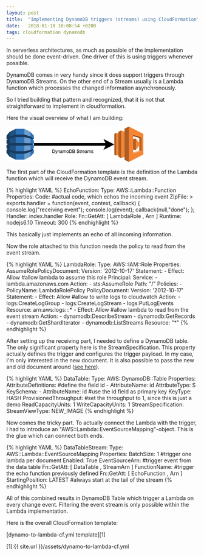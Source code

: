 ```yaml
---
layout: post
title:  "Implementing DynamoDB triggers (streams) using CloudFormation"
date:   2018-01-10 10:08:54 +0200
tags: cloudformation dynamodb
---
```

In serverless architectures, as much as possible of the implementation should be done event-driven. One driver of this is using triggers whenever possible.

DynamoDB comes in very handy since it does support triggers through DynamoDB Streams. On the other end of a Stream usually is a Lambda function which processes the changed information asynchronously.

So I tried building that pattern and recognized, that it is not that straightforward to implement in cloudformation.

Here the visual overview of what I am building:

![DynamoDB to Lambda through Streams](/assets/dynamodb2lambdastream.png)

The first part of the CloudFormation template is the definition of the Lambda function which will receive the DynamoDB event stream.

{% highlight YAML %}
EchoFunction:
  Type: AWS::Lambda::Function
  Properties:
    Code: #actual code, which echos the incoming event
      ZipFile: >
        exports.handler = function(event, context, callback) {
          console.log("receiving event");
          console.log(event);
          callback(null,"done");
        };
    Handler: index.handler
    Role:
      Fn::GetAtt: [ LambdaRole , Arn ]
    Runtime: nodejs6.10
    Timeout: 300
{% endhighlight %}

This basically just implements an echo of all incoming information.

Now the role attached to this function needs the policy to read from the event stream.

{% highlight YAML %}
LambdaRole:
  Type: AWS::IAM::Role
  Properties:
    AssumeRolePolicyDocument:
      Version: '2012-10-17'
      Statement:
      - Effect: Allow #allow lambda to assume this role
        Principal:
          Service:
          - lambda.amazonaws.com
        Action:
        - sts:AssumeRole
    Path: "/"
    Policies:
      - PolicyName: LambdaRolePolicy
        PolicyDocument:
          Version: '2012-10-17'
          Statement:
          - Effect: Allow #allow to write logs to cloudwatch
            Action:
            - logs:CreateLogGroup
            - logs:CreateLogStream
            - logs:PutLogEvents
            Resource: arn:aws:logs:*:*:*
          - Effect: Allow #allow lambda to read from the event stream
            Action:
            - dynamodb:DescribeStream
            - dynamodb:GetRecords
            - dynamodb:GetShardIterator
            - dynamodb:ListStreams
            Resource: "*"
{% endhighlight %}

After setting up the receiving part, I needed to define a DynamoDB table. The only significant property here is the StreamSpecification. This property actually defines the trigger and configures the trigger payload. In my case, I'm only interested in the new document. It is also possible to pass the new and old document around ([see here](https://docs.aws.amazon.com/amazondynamodb/latest/APIReference/API_StreamSpecification.html)).

{% highlight YAML %}
DataTable:
  Type: AWS::DynamoDB::Table
  Properties:
    AttributeDefinitions: #define the field id
      - AttributeName: id
        AttributeType: S
    KeySchema:
      - AttributeName: id #use the id field as primary key
        KeyType: HASH
    ProvisionedThroughput: #set the throughput to 1, since this is just a demo
      ReadCapacityUnits: 1
      WriteCapacityUnits: 1
    StreamSpecification:
      StreamViewType: NEW_IMAGE
{% endhighlight %}

Now comes the tricky part. To actually connect the Lambda with the trigger, I had to introduce an "AWS::Lambda::EventSourceMapping"-object. This is the glue which can connect both ends.

{% highlight YAML %}
DataTableStream:
  Type: AWS::Lambda::EventSourceMapping
  Properties:
    BatchSize: 1 #trigger one lambda per document
    Enabled: True
    EventSourceArn: #trigger event from the data table
      Fn::GetAtt: [ DataTable , StreamArn ]
    FunctionName: #trigger the echo function previously defined
      Fn::GetAtt: [ EchoFunction , Arn ]
    StartingPosition: LATEST #always start at the tail of the stream
{% endhighlight %}

All of this combined results in DynamoDB Table which trigger a Lambda on every change event. Filtering the event stream is only possible within the Lambda implementation.


Here is the overall CloudFormation template:

[dynamo-to-lambda-cf.yml template][1]

[1]:{{ site.url }}/assets/dynamo-to-lambda-cf.yml
